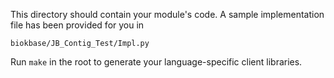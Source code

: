 This directory should contain your module's code.
A sample implementation file has been provided for you in

```biokbase/JB_Contig_Test/Impl.py```

Run `make` in the root to generate your language-specific client libraries.
